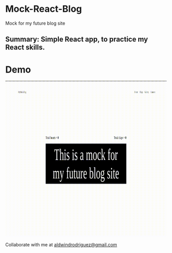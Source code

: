 # Mock-React-Blog
Mock for my future blog site

## Summary: Simple React app, to practice my React skills.

# Demo
 
<img src="screenshots/mock.gif" alt="alt text" width="922" height="484">  



Collaborate with me at aldwindrodriguez@gmail.com
